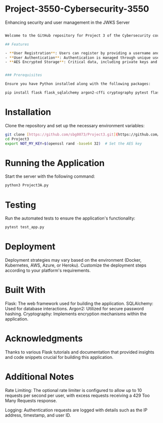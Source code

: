 # Project-3550-Cybersecurity-3550

Enhancing security and user management in the JWKS Server


```bash # Project 3 Flask Application

Welcome to the GitHub repository for Project 3 of the Cybersecurity course. This Flask application is engineered to enhance security and manage user interactions within a JWKS server. It implements AES encryption for private keys, adds robust user registration capabilities, logs authentication requests, and optionally introduces a rate limiter to manage request frequency effectively.

## Features

- **User Registration**: Users can register by providing a username and email, and receive a securely hashed password in return.
- **User Authentication**: Authentication is managed through unique user IDs, ensuring secure access to the system.
- **AES Encrypted Storage**: Critical data, including private keys and passwords, are encrypted using AES encryption to ensure data integrity and security.


### Prerequisites

Ensure you have Python installed along with the following packages:

pip install flask flask_sqlalchemy argon2-cffi cryptography pytest flask-testing 
```
# Installation
Clone the repository and set up the necessary environment variables:
```bash
git clone [https://github.com/sbg0073/Project3.git](https://github.com/SagarGyawali-glitch/Project-3550-Cybersecurity-35)
cd Project3
export NOT_MY_KEY=$(openssl rand -base64 32)  # Set the AES key
```

# Running the Application
Start the server with the following command:
```bash
python3 Project3A.py
```
# Testing
Run the automated tests to ensure the application's functionality:
```bash
pytest test_app.py
```

# Deployment
Deployment strategies may vary based on the environment (Docker, Kubernetes, AWS, Azure, or Heroku). Customize the deployment steps according to your platform's requirements.

# Built With
Flask: The web framework used for building the application.
SQLAlchemy: Used for database interactions.
Argon2: Utilized for secure password hashing.
Cryptography: Implements encryption mechanisms within the application.

# Acknowledgments
Thanks to various Flask tutorials and documentation that provided insights and code snippets crucial for building this application.

# Additional Notes

Rate Limiting: The optional rate limiter is configured to allow up to 10 requests per second per user, with excess requests receiving a 429 Too Many Requests response.

Logging: Authentication requests are logged with details such as the IP address, timestamp, and user ID.


